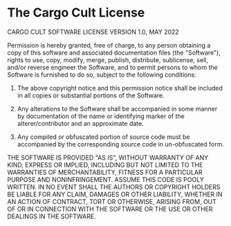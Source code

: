 # The Cargo Cult License
CARGO CULT SOFTWARE LICENSE
VERSION 1.0, MAY 2022

Permission is hereby granted, free of charge, to any person obtaining a copy
of this software and associated documentation files (the "Software"), rights
to use, copy, modify, merge, publish, distribute, sublicense, sell, and/or
reverse engineer the Software, and to permit persons to whom the Software is
furnished to do so, subject to the following conditions:

1. The above copyright notice and this permission notice shall be included in
all copies or substantial portions of the Software.

2. Any alterations to the Software shall be accompanied in some manner by
documentation of the name or identifying marker of the alterer/contributor
and an approximate date.

3. Any compiled or obfuscated portion of source code must be accompanied by the
corresponding source code in un-obfuscated form.

THE SOFTWARE IS PROVIDED "AS IS", WITHOUT WARRANTY OF ANY KIND, EXPRESS OR
IMPLIED, INCLUDING BUT NOT LIMITED TO THE WARRANTIES OF MERCHANTABILITY,
FITNESS FOR A PARTICULAR PURPOSE AND NONINFRINGEMENT. ASSUME THIS CODE IS POOLY
WRITTEN. IN NO EVENT SHALL THE AUTHORS OR COPYRIGHT HOLDERS BE LIABLE FOR ANY
CLAIM, DAMAGES OR OTHER LIABILITY, WHETHER IN AN ACTION OF CONTRACT, TORT OR
OTHERWISE, ARISING FROM, OUT OF OR IN CONNECTION WITH THE SOFTWARE OR THE USE OR
OTHER DEALINGS IN THE SOFTWARE.

